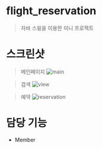# flight_reservation
> 자바 스윙을 이용한 미니 프로젝트

# 스크린샷
> 메인페이지
![main](https://user-images.githubusercontent.com/66353700/101886394-c0e5db80-3bde-11eb-9c97-7b8ede9dcd10.png)

> 검색
![view](https://user-images.githubusercontent.com/66353700/101886403-c2af9f00-3bde-11eb-9138-e1d3ecd31431.png)

> 예약
![reservation](https://user-images.githubusercontent.com/66353700/101886406-c3e0cc00-3bde-11eb-9d94-0f9dd6915708.png)


# 담당 기능
* Member
